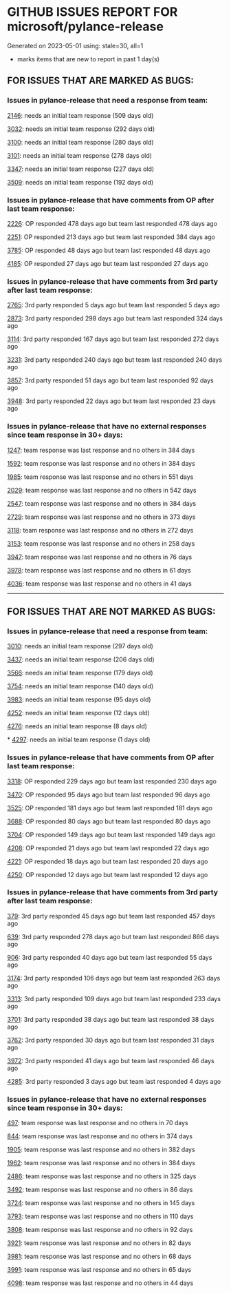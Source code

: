 
# GITHUB ISSUES REPORT FOR microsoft/pylance-release


Generated on 2023-05-01 using: stale=30, all=1


* marks items that are new to report in past 1 day(s)


## FOR ISSUES THAT ARE MARKED AS BUGS:


### Issues in pylance-release that need a response from team:


  [2146](https://github.com/microsoft/pylance-release/issues/2146 "&quot;Extract method&quot; produces syntax error with multiline except clause"): needs an initial team response (509 days old)

  [3032](https://github.com/microsoft/pylance-release/issues/3032 "[Bug] Function parentheses autocomplete does not recognize existing parentheses "): needs an initial team response (292 days old)

  [3100](https://github.com/microsoft/pylance-release/issues/3100 "Improvements for type aliases"): needs an initial team response (280 days old)

  [3101](https://github.com/microsoft/pylance-release/issues/3101 "Error with string formating and parameters autocomplete"): needs an initial team response (278 days old)

  [3347](https://github.com/microsoft/pylance-release/issues/3347 "Google docstring formatting for multi-line class attributes not recognized/converted properly for use in intellisense popup"): needs an initial team response (227 days old)

  [3509](https://github.com/microsoft/pylance-release/issues/3509 "Python code prompt in vscode with docstring"): needs an initial team response (192 days old)

### Issues in pylance-release that have comments from OP after last team response:


  [2226](https://github.com/microsoft/pylance-release/issues/2226 "vscode resolves paths with `..` in them even if the directory doesn't exist / has invalid name"): OP responded 478 days ago but team last responded 478 days ago

  [2251](https://github.com/microsoft/pylance-release/issues/2251 "Sphinx Style Docstring Rendering Feature"): OP responded 213 days ago but team last responded 384 days ago

  [3785](https://github.com/microsoft/pylance-release/issues/3785 "auto-imports: `Self` type is imported from `typing` module, not `typing_extensions` in Python 3.9"): OP responded 48 days ago but team last responded 48 days ago

  [4185](https://github.com/microsoft/pylance-release/issues/4185 "Global objects not recognized if defined in a subsequent cell of a Jupyter notebook"): OP responded 27 days ago but team last responded 27 days ago

### Issues in pylance-release that have comments from 3rd party after last team response:


  [2765](https://github.com/microsoft/pylance-release/issues/2765 "Error: command 'pyright.createtypestub' already exists"): 3rd party responded 5 days ago but team last responded 5 days ago

  [2873](https://github.com/microsoft/pylance-release/issues/2873 "Command 'Python: Restart Language Server' resulted in an error (command 'python.analysis.restartLanguageServer' not found)"): 3rd party responded 298 days ago but team last responded 324 days ago

  [3114](https://github.com/microsoft/pylance-release/issues/3114 "Assign to variable from commented-out magic command"): 3rd party responded 167 days ago but team last responded 272 days ago

  [3231](https://github.com/microsoft/pylance-release/issues/3231 "`itertools.count` docstring is not shown correctly"): 3rd party responded 240 days ago but team last responded 240 days ago

  [3857](https://github.com/microsoft/pylance-release/issues/3857 "`region` at the start of a normal comment triggers error about `endregion` being missing"): 3rd party responded 51 days ago but team last responded 92 days ago

  [3948](https://github.com/microsoft/pylance-release/issues/3948 "Pylance suggests importing only those variables that start with a capital letter"): 3rd party responded 22 days ago but team last responded 23 days ago

### Issues in pylance-release that have no external responses since team response in 30+ days:


  [1247](https://github.com/microsoft/pylance-release/issues/1247 "&quot;No code actions available&quot; if Ctrl+. is hit quickly after moving the cursor"): team response was last response and no others in 384 days

  [1592](https://github.com/microsoft/pylance-release/issues/1592 "While on Live Share, host computer's cursor is moved to remote's cursor when docstring is auto-inserted"): team response was last response and no others in 384 days

  [1985](https://github.com/microsoft/pylance-release/issues/1985 "Popup from documentation does not respect indentation in code blocks"): team response was last response and no others in 551 days

  [2029](https://github.com/microsoft/pylance-release/issues/2029 "Refactoring multiline context manager statement into new method results in invalid syntax"): team response was last response and no others in 542 days

  [2547](https://github.com/microsoft/pylance-release/issues/2547 "pandas: Argument of type &quot;(x: Unknown) -> list[Unknown]&quot; cannot be assigned to parameter &quot;arg&quot; of type &quot;() -> Any&quot; in function &quot;aggregate&quot;"): team response was last response and no others in 384 days

  [2729](https://github.com/microsoft/pylance-release/issues/2729 "completeFunctionParens adds unnecessary parentheses for cached properties"): team response was last response and no others in 373 days

  [3118](https://github.com/microsoft/pylance-release/issues/3118 " missing new line from dict() help mouse hover"): team response was last response and no others in 272 days

  [3153](https://github.com/microsoft/pylance-release/issues/3153 "Extract variable and method on arguments of decorator which precedes function definition doesn't create required definitions."): team response was last response and no others in 258 days

  [3947](https://github.com/microsoft/pylance-release/issues/3947 "Use `workspacePlatform` to configure &quot;right&quot; platform when editing in WSL"): team response was last response and no others in 76 days

  [3978](https://github.com/microsoft/pylance-release/issues/3978 "pylance is too slow when using sklearn. Checking and Analyzing are repeated every time when the file saved (&quot;Long operation: checking:&quot;)"): team response was last response and no others in 61 days

  [4036](https://github.com/microsoft/pylance-release/issues/4036 "Code folding on `with` blocks breaks on multi-line `with` statement."): team response was last response and no others in 41 days

---

## FOR ISSUES THAT ARE NOT MARKED AS BUGS:


### Issues in pylance-release that need a response from team:


  [3010](https://github.com/microsoft/pylance-release/issues/3010 "Code navigation can open the destination in the actual path instead of symlinked path if symlinked directory was added to workspace"): needs an initial team response (297 days old)

  [3437](https://github.com/microsoft/pylance-release/issues/3437 "In Japanese please"): needs an initial team response (206 days old)

  [3566](https://github.com/microsoft/pylance-release/issues/3566 "Improve &quot;Definition Preview Hover&quot; rendering and layout (similiar to JetBrains IDEs)"): needs an initial team response (179 days old)

  [3754](https://github.com/microsoft/pylance-release/issues/3754 "Highlighting for type aliases in python"): needs an initial team response (140 days old)

  [3983](https://github.com/microsoft/pylance-release/issues/3983 "python.analysis.exclude setting description is not rendered nicely"): needs an initial team response (95 days old)

  [4252](https://github.com/microsoft/pylance-release/issues/4252 "`networkx` bundled stub problem"): needs an initial team response (12 days old)

  [4276](https://github.com/microsoft/pylance-release/issues/4276 "Language Server Stops working after undo used in jupyter notebook"): needs an initial team response (8 days old)

\* [4297](https://github.com/microsoft/pylance-release/issues/4297 "The Python language server not starting in VSCode"): needs an initial team response (1 days old)

### Issues in pylance-release that have comments from OP after last team response:


  [3318](https://github.com/microsoft/pylance-release/issues/3318 "[Auto Import] - Suggest equivalents from `collections.abc` rather than `typing`"): OP responded 229 days ago but team last responded 230 days ago

  [3470](https://github.com/microsoft/pylance-release/issues/3470 "Long checking and analyzing operations when using JAX"): OP responded 95 days ago but team last responded 96 days ago

  [3525](https://github.com/microsoft/pylance-release/issues/3525 "False &quot;Symbol&quot; is unknown import symbol"): OP responded 181 days ago but team last responded 181 days ago

  [3688](https://github.com/microsoft/pylance-release/issues/3688 "Cannot access member &quot;clicked&quot; for type &quot;QPushButton&quot;;   Member &quot;clicked&quot; is unknown"): OP responded 80 days ago but team last responded 80 days ago

  [3704](https://github.com/microsoft/pylance-release/issues/3704 "Django. Code completion &quot;related_name&quot; class object (for a ForeignKey)"): OP responded 149 days ago but team last responded 149 days ago

  [4208](https://github.com/microsoft/pylance-release/issues/4208 "Rust style type inference on further usage of a variable"): OP responded 21 days ago but team last responded 22 days ago

  [4221](https://github.com/microsoft/pylance-release/issues/4221 "&quot;GoToDefinition&quot; feature didn't work when &quot;package and module&quot; have same name"): OP responded 18 days ago but team last responded 20 days ago

  [4250](https://github.com/microsoft/pylance-release/issues/4250 "Unable to identify OpenCv package in virtualenv"): OP responded 12 days ago but team last responded 12 days ago

### Issues in pylance-release that have comments from 3rd party after last team response:


  [379](https://github.com/microsoft/pylance-release/issues/379 "Enhancement: Allow specification of a list of modules to not do type checking for"): 3rd party responded 45 days ago but team last responded 457 days ago

  [639](https://github.com/microsoft/pylance-release/issues/639 "Pylance can't resolve .pyw imports"): 3rd party responded 278 days ago but team last responded 866 days ago

  [906](https://github.com/microsoft/pylance-release/issues/906 "Cannot install Pylance 2021.1.3 in a Docker container with &quot;Remote - Containers&quot; plugin"): 3rd party responded 40 days ago but team last responded 55 days ago

  [3174](https://github.com/microsoft/pylance-release/issues/3174 "Consider partial stubs for TensorFlow to work around lazy import issues"): 3rd party responded 106 days ago but team last responded 263 days ago

  [3313](https://github.com/microsoft/pylance-release/issues/3313 "Module is not callable"): 3rd party responded 109 days ago but team last responded 233 days ago

  [3701](https://github.com/microsoft/pylance-release/issues/3701 "Provide improved support for django"): 3rd party responded 38 days ago but team last responded 38 days ago

  [3762](https://github.com/microsoft/pylance-release/issues/3762 "Pylance extension leads to high CPU usage and heat"): 3rd party responded 30 days ago but team last responded 31 days ago

  [3972](https://github.com/microsoft/pylance-release/issues/3972 "Completions don't work for test parameters"): 3rd party responded 41 days ago but team last responded 46 days ago

  [4285](https://github.com/microsoft/pylance-release/issues/4285 "wrong result for references"): 3rd party responded 3 days ago but team last responded 4 days ago

### Issues in pylance-release that have no external responses since team response in 30+ days:


  [497](https://github.com/microsoft/pylance-release/issues/497 "reportGeneralTypeIssues category is too generic"): team response was last response and no others in 70 days

  [844](https://github.com/microsoft/pylance-release/issues/844 "Intellisense is messed up. Function information and type checking is useless for matplotlib (and other modules like numpy) "): team response was last response and no others in 374 days

  [1905](https://github.com/microsoft/pylance-release/issues/1905 "Stop Suggesting Enum member access on Enum members"): team response was last response and no others in 382 days

  [1962](https://github.com/microsoft/pylance-release/issues/1962 "VS code does not handle escaping braces in f-strings"): team response was last response and no others in 384 days

  [2486](https://github.com/microsoft/pylance-release/issues/2486 "Functions in os module only show type stubs information (both on hover and when doing &quot;go to definition&quot;)"): team response was last response and no others in 325 days

  [3492](https://github.com/microsoft/pylance-release/issues/3492 "Cannot find 'decimal.Context' when typing 'decimal.ctxt'"): team response was last response and no others in 86 days

  [3724](https://github.com/microsoft/pylance-release/issues/3724 "Support &quot;Move to new file&quot; action"): team response was last response and no others in 145 days

  [3793](https://github.com/microsoft/pylance-release/issues/3793 "Cannot suppress Pylance diagnostic errors in Python library files when try to set up configuration options"): team response was last response and no others in 110 days

  [3808](https://github.com/microsoft/pylance-release/issues/3808 "Problem with hihglight code in dif comparison mode for python "): team response was last response and no others in 92 days

  [3921](https://github.com/microsoft/pylance-release/issues/3921 "Python Autocomplete breaks when there are common syntax errors"): team response was last response and no others in 82 days

  [3981](https://github.com/microsoft/pylance-release/issues/3981 "Function parameter docstrings not appearing at callsites on hover"): team response was last response and no others in 68 days

  [3991](https://github.com/microsoft/pylance-release/issues/3991 "Cannot access TypeVar from class property in function signature"): team response was last response and no others in 65 days

  [4098](https://github.com/microsoft/pylance-release/issues/4098 "semantic highlight and hints for a TypedDict's get function."): team response was last response and no others in 44 days
